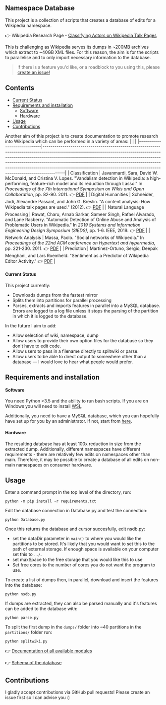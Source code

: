 ## Namespace Database

This project is a collection of scripts that creates a database of edits for a  Wikipedia namespace.

👉 Wikipedia Research Page - [Classifying Actors on Wikipedia Talk Pages](https://meta.wikimedia.org/wiki/Research:Classifying_Actors_on_Talk_Pages#Goals)

This is challenging as Wikipedia serves its dumps in ~200MB archives
which extract to ~40GB XML files. For this reason, the aim is for the
scripts to parallelise and to only import necessary information to the database.

> If there is a feature you'd like, or a roadblock to you using this, please [create an issue!](https://github.com/carlinmack/NamespaceDatabase/issues/new)


## Contents

  * [Current Status](#Current-Status)
* [Requirements and installation](#Requirements-and-installation)
  * [Software](#Software)
  * [Hardware](#Hardware)
* [Usage](#Usage)
* [Contributions](#Contributions)

Another aim of this project is to create documentation to promote research into Wikipedia which can be performed in a variety of areas:
|                             |                                                                                                                                                                                                                                                                                                                                                                                                                 |
|-----------------------------|-----------------------------------------------------------------------------------------------------------------------------------------------------------------------------------------------------------------------------------------------------------------------------------------------------------------------------------------------------------------------------------------------------------------|
| Classification              | Javanmardi, Sara, David W. McDonald, and Cristina V. Lopes. "Vandalism detection in Wikipedia: a high-performing, feature-rich model and its reduction through Lasso." In *Proceedings of the 7th International Symposium on Wikis and Open Collaboration*, pp. 82-90. 2011. 👉 [PDF](https://www.ics.uci.edu/~sjavanma/WikiSym-2011.pdf)                                                                       |
| Digital Humanities          | Schneider, Jodi, Alexandre Passant, and John G. Breslin. "A content analysis: How Wikipedia talk pages are used." (2012). 👉 [PDF](http://socialsemantics.org/files/publications/20100426_webs2010a.pdf)                                                                                                                                                                                                        |
| Natural Language Processing | Rawat, Charu, Arnab Sarkar, Sameer Singh, Rafael Alvarado, and Lane Rasberry. "Automatic Detection of Online Abuse and Analysis of Problematic Users in Wikipedia." In *2019 Systems and Information Engineering Design Symposium (SIEDS)*, pp. 1-6. IEEE, 2019. 👉 [PDF](https://meta.wikimedia.org/wiki/File:Automatic_Detection_of_Online_Abuse_and_Analysis_of_Problematic_Users_in_Wikipedia_preprint.pdf) |
| Network Analysis            | Massa, Paolo. "Social networks of Wikipedia." In *Proceedings of the 22nd ACM conference on Hypertext and hypermedia*, pp. 221-230. 2011. 👉 [PDF](https://www.gnuband.org/papers/social_networks_of_wikipedia/)                                                                                                                                                                                                |
| Prediction                  | Martinez-Ortuno, Sergio, Deepak Menghani, and Lars Roemheld. "Sentiment as a Predictor of Wikipedia Editor Activity." 👉 [PDF](http://cs229.stanford.edu/proj2014/Sergio%20Martinez-Ortuno,%20Deepak%20Menghani,%20Lars%20Roemheld,%20Sentiment%20as%20a%20Predictor%20of%20Wikipedia%20Editor%20Activity.pdf)                                                                                                  |


#### Current Status

This project currently:

* Downloads dumps from the fastest mirror
* Splits them into partitions for parallel processing
* Parses, extracts and imports features in parallel into a MySQL database. Errors are logged to a log file unless it stops the parsing of the partition in which it is logged to the database.

In the future I aim to add:

* Allow selection of wiki, namespace, dump
* Allow users to provide their own option files for the database so they don't have to edit code.
* Allow users to pass in a filename directly to splitwiki or parse. 
* Allow users to be able to direct output to somewhere other than a database — I would love to hear what people would prefer.

## Requirements and installation

#### Software 

You need Python >3.5 and the ability to run bash scripts. If you are on Windows you will need to install [WSL](https://docs.microsoft.com/en-us/windows/wsl/install-win10). 

Additionally, you need to have a MySQL database, which you can hopefully have set up for you by an administrator. If not, start from [here](https://dev.mysql.com/doc/refman/8.0/en/installing.html). 

#### Hardware

The resulting database has at least 100x reduction in size from the extracted dump. Additionally, different namespaces have different requirements - there are relatively few edits on namespaces other than main. Therefore, it may be possible to create a database of all edits on non-main namespaces on consumer hardware. 

## Usage

Enter a command prompt in the top level of the directory, run:

```
python -m pip install -r requirements.txt
```

Edit the database connection in Database.py and test the connection:

```
python Database.py
```

Once this returns the database and cursor succesfully, edit nsdb.py:
* set the dataDir parameter in `main()` to where you would like the partitions to be stored. It's likely that you would want to set this to the path of external storage. If enough space is available on your computer set this to `../`.
* set maxSpace to the free storage that you would like this to use
* Set free cores to the number of cores you do not want the program to use.

To create a list of dumps then, in parallel, download and insert the features into the database:

```
python nsdb.py
```

If dumps are extracted, they can also be parsed manually and it's features can be added to the database with:

```
python parse.py
```

To split the first dump in the `dumps/` folder into ~40 partitions in the `partitions/` folder run:

```
python splitwiki.py
```

👉 [Documentation of all available modules](DOCUMENTATION.md)

👉 [Schema of the database](schema.md)

## Contributions

I gladly accept contributions via GitHub pull requests! Please create an issue first so 
I can advise you :)
